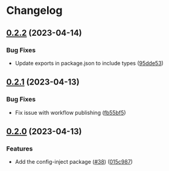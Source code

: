 # Changelog

## [0.2.2](https://github.com/pleo-io/pleo-spa-cicd/compare/spa-config-inject-v0.2.1...spa-config-inject-v0.2.2) (2023-04-14)


### Bug Fixes

* Update exports in package.json to include types ([95dde53](https://github.com/pleo-io/pleo-spa-cicd/commit/95dde53ab62ad6e7a63500d3562ef2997cf4905b))

## [0.2.1](https://github.com/pleo-io/pleo-spa-cicd/compare/spa-config-inject-v0.2.0...spa-config-inject-v0.2.1) (2023-04-13)


### Bug Fixes

* Fix issue with workflow publishing ([fb55bf5](https://github.com/pleo-io/pleo-spa-cicd/commit/fb55bf591213c07c41cb171e0d7596df1c40aa04))

## [0.2.0](https://github.com/pleo-io/pleo-spa-cicd/compare/spa-config-inject-v0.1.0...spa-config-inject-v0.2.0) (2023-04-13)


### Features

* Add the config-inject package ([#38](https://github.com/pleo-io/pleo-spa-cicd/issues/38)) ([015c987](https://github.com/pleo-io/pleo-spa-cicd/commit/015c9873d9c9915c9c687b94751351bd06224fb6))
